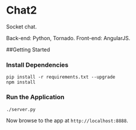 Chat2
=====

Socket chat.

Back-end: Python, Tornado.
Front-end: AngularJS.


##Getting Started

### Install Dependencies
    pip install -r requirements.txt --upgrade
    npm install

### Run the Application
    ./server.py
Now browse to the app at `http://localhost:8888`.

